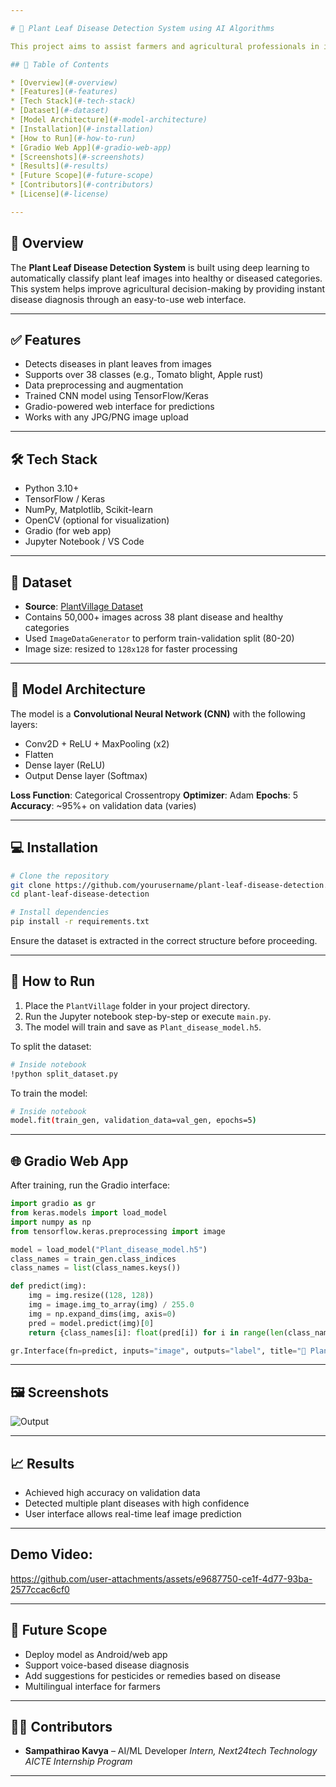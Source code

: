 ```yaml
---

# 🌿 Plant Leaf Disease Detection System using AI Algorithms

This project aims to assist farmers and agricultural professionals in identifying plant leaf diseases using artificial intelligence. It uses a Convolutional Neural Network (CNN) to classify images of plant leaves as healthy or diseased, enabling early intervention and improved crop yield.

## 📌 Table of Contents

* [Overview](#-overview)
* [Features](#-features)
* [Tech Stack](#-tech-stack)
* [Dataset](#-dataset)
* [Model Architecture](#-model-architecture)
* [Installation](#-installation)
* [How to Run](#-how-to-run)
* [Gradio Web App](#-gradio-web-app)
* [Screenshots](#-screenshots)
* [Results](#-results)
* [Future Scope](#-future-scope)
* [Contributors](#-contributors)
* [License](#-license)

---
```


## 📖 Overview

The **Plant Leaf Disease Detection System** is built using deep learning to automatically classify plant leaf images into healthy or diseased categories. This system helps improve agricultural decision-making by providing instant disease diagnosis through an easy-to-use web interface.

---

## ✅ Features

* Detects diseases in plant leaves from images
* Supports over 38 classes (e.g., Tomato blight, Apple rust)
* Data preprocessing and augmentation
* Trained CNN model using TensorFlow/Keras
* Gradio-powered web interface for predictions
* Works with any JPG/PNG image upload

---

## 🛠 Tech Stack

* Python 3.10+
* TensorFlow / Keras
* NumPy, Matplotlib, Scikit-learn
* OpenCV (optional for visualization)
* Gradio (for web app)
* Jupyter Notebook / VS Code

---

## 📂 Dataset

* **Source**: [PlantVillage Dataset](https://www.kaggle.com/datasets/emmarex/plantdisease)
* Contains 50,000+ images across 38 plant disease and healthy categories
* Used `ImageDataGenerator` to perform train-validation split (80-20)
* Image size: resized to `128x128` for faster processing

---

## 🧠 Model Architecture

The model is a **Convolutional Neural Network (CNN)** with the following layers:

* Conv2D + ReLU + MaxPooling (x2)
* Flatten
* Dense layer (ReLU)
* Output Dense layer (Softmax)

**Loss Function**: Categorical Crossentropy
**Optimizer**: Adam
**Epochs**: 5
**Accuracy**: \~95%+ on validation data (varies)

---

## 💻 Installation

```bash
# Clone the repository
git clone https://github.com/yourusername/plant-leaf-disease-detection.git
cd plant-leaf-disease-detection

# Install dependencies
pip install -r requirements.txt
```

Ensure the dataset is extracted in the correct structure before proceeding.

---

## 🚀 How to Run

1. Place the `PlantVillage` folder in your project directory.
2. Run the Jupyter notebook step-by-step or execute `main.py`.
3. The model will train and save as `Plant_disease_model.h5`.

To split the dataset:

```bash
# Inside notebook
!python split_dataset.py
```

To train the model:

```bash
# Inside notebook
model.fit(train_gen, validation_data=val_gen, epochs=5)
```

---

## 🌐 Gradio Web App

After training, run the Gradio interface:

```python
import gradio as gr
from keras.models import load_model
import numpy as np
from tensorflow.keras.preprocessing import image

model = load_model("Plant_disease_model.h5")
class_names = train_gen.class_indices
class_names = list(class_names.keys())

def predict(img):
    img = img.resize((128, 128))
    img = image.img_to_array(img) / 255.0
    img = np.expand_dims(img, axis=0)
    pred = model.predict(img)[0]
    return {class_names[i]: float(pred[i]) for i in range(len(class_names))}

gr.Interface(fn=predict, inputs="image", outputs="label", title="🌿 Plant Disease Detector").launch()
```

---

## 🖼 Screenshots

![Output](https://github.com/user-attachments/assets/c869fc43-e182-441e-8160-4cb2885e6827)


---

## 📈 Results

* Achieved high accuracy on validation data
* Detected multiple plant diseases with high confidence
* User interface allows real-time leaf image prediction

---
## Demo Video:


https://github.com/user-attachments/assets/e9687750-ce1f-4d77-93ba-2577ccac6cf0



---
## 🔮 Future Scope

* Deploy model as Android/web app
* Support voice-based disease diagnosis
* Add suggestions for pesticides or remedies based on disease
* Multilingual interface for farmers

---

## 👩‍💻 Contributors

* **Sampathirao Kavya** – AI/ML Developer
  *Intern, Next24tech Technology AICTE Internship Program*

---

